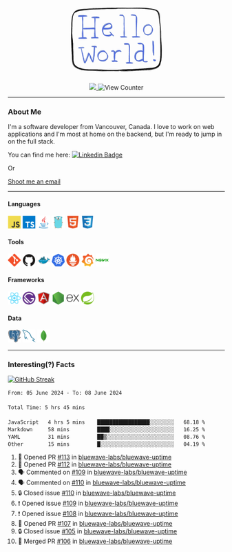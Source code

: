 <div align="center">
    <img src="./img/hello_world.webp" height="200px" width="">
    <div>
        <a href="https://www.linkedin.com/in/ajhollid">
            <img src="https://img.shields.io/badge/LinkedIn-blue"/>
        </a>
        <img src="https://komarev.com/ghpvc/?username=ajhollid&color=yellow" alt="View Counter">
    </div>
</div>

---

### About Me

I'm a software developer from Vancouver, Canada. I love to work on web applications and I'm most at home on the backend, but I'm ready to jump in on the full stack.

You can find me here: [![Linkedin Badge](https://img.shields.io/badge/-ajhollid-blue?style=flat&logo=Linkedin&logoColor=white)](https://www.linkedin.com/in/ajhollid)

Or

[Shoot me an email](mailto:ajhollid@gmail.com)

---

#### Languages

<div>
    <img src="./img/devicons/javascript-original.svg" width=30 height=30 alt="JavaScript">
    <img src="/img/devicons/typescript-original.svg" width=30 height=30 alt="TypeScript">
    <img src="./img/devicons/java-original.svg" width=30 height=30 alt="Java">
    <img src="./img/devicons/go-original.svg" width=30 height=30 alt="Golang">
    <img src="./img/devicons/html5-original.svg" width=30 height=30 alt="HTML 5">
    <img src="./img/devicons/css3-original.svg" width=30 height=30 alt="CSS 3">
</div>

#### Tools

<div>
    <img src="./img/devicons/git-original.svg" width=30 height=30 alt="Git">
    <img src="./img/devicons/github-original.svg" width=30 height=30 alt="Github">
    <img src="./img/devicons/docker-original.svg" width=30 
    height=30 alt="Docker">
    <img src="./img/devicons/kubernetes-original.svg" width=30 height=30 alt="K8">
    <img src="./img/devicons/prometheus-original.svg" width=30 height=30 alt="Prometheus">
    <img src="./img/devicons/grafana-original.svg" width=30 height=30 alt="Grafana">
    <img src="./img/devicons/nginx-original.svg" width=30 height=30 alt="Nginx">
</div>

#### Frameworks

<div>
    <img src="./img/devicons/react-original.svg" width=30 height=30 alt="React">
    <img src="./img/devicons/gatsby-original.svg" width=30 height=30 alt="Gatsby">
    <img src="./img/devicons/angularjs-original.svg" width=30 height=30 alt="AngularJS">
    <img src="./img/devicons/nodejs-original.svg" width=30 height=30 alt="NodeJS">
    <img src="./img/devicons/express-original.svg" width=30 height=30 alt="Express">
    <img src="./img/devicons/spring-original.svg" width=30 height=30 alt="Spring">
</div>

#### Data

<div>
    <img src="./img/devicons/postgresql-original.svg" width=30 height=30 alt="Postgresql">
    <img src="./img/devicons/mysql-original.svg" width=30 height=30 alt="Mysql">
    <img src="./img/devicons/mongodb-original.svg" width=30 height=30 alt="MongoDB">
</div>

---

### Interesting(?) Facts

[![GitHub Streak](http://github-readme-streak-stats.herokuapp.com?user=ajhollid)](https://git.io/streak-stats)

 <!--START_SECTION:waka-->

```txt
From: 05 June 2024 - To: 08 June 2024

Total Time: 5 hrs 45 mins

JavaScript   4 hrs 5 mins    █████████████████░░░░░░░░   68.18 %
Markdown     58 mins         ████░░░░░░░░░░░░░░░░░░░░░   16.25 %
YAML         31 mins         ██▒░░░░░░░░░░░░░░░░░░░░░░   08.76 %
Other        15 mins         █░░░░░░░░░░░░░░░░░░░░░░░░   04.19 %
```

<!--END_SECTION:waka-->


<!--START_SECTION:activity-->
1. 💪 Opened PR [#113](https://github.com/bluewave-labs/bluewave-uptime/pull/113) in [bluewave-labs/bluewave-uptime](https://github.com/bluewave-labs/bluewave-uptime)
2. 💪 Opened PR [#112](https://github.com/bluewave-labs/bluewave-uptime/pull/112) in [bluewave-labs/bluewave-uptime](https://github.com/bluewave-labs/bluewave-uptime)
3. 🗣 Commented on [#109](https://github.com/bluewave-labs/bluewave-uptime/issues/109#issuecomment-2153768703) in [bluewave-labs/bluewave-uptime](https://github.com/bluewave-labs/bluewave-uptime)
4. 🗣 Commented on [#110](https://github.com/bluewave-labs/bluewave-uptime/issues/110#issuecomment-2153763812) in [bluewave-labs/bluewave-uptime](https://github.com/bluewave-labs/bluewave-uptime)
5. 🔒 Closed issue [#110](https://github.com/bluewave-labs/bluewave-uptime/issues/110) in [bluewave-labs/bluewave-uptime](https://github.com/bluewave-labs/bluewave-uptime)
6. ❗ Opened issue [#109](https://github.com/bluewave-labs/bluewave-uptime/issues/109) in [bluewave-labs/bluewave-uptime](https://github.com/bluewave-labs/bluewave-uptime)
7. ❗ Opened issue [#108](https://github.com/bluewave-labs/bluewave-uptime/issues/108) in [bluewave-labs/bluewave-uptime](https://github.com/bluewave-labs/bluewave-uptime)
8. 💪 Opened PR [#107](https://github.com/bluewave-labs/bluewave-uptime/pull/107) in [bluewave-labs/bluewave-uptime](https://github.com/bluewave-labs/bluewave-uptime)
9. 🔒 Closed issue [#105](https://github.com/bluewave-labs/bluewave-uptime/issues/105) in [bluewave-labs/bluewave-uptime](https://github.com/bluewave-labs/bluewave-uptime)
10. 🎉 Merged PR [#106](https://github.com/bluewave-labs/bluewave-uptime/pull/106) in [bluewave-labs/bluewave-uptime](https://github.com/bluewave-labs/bluewave-uptime)
<!--END_SECTION:activity-->
